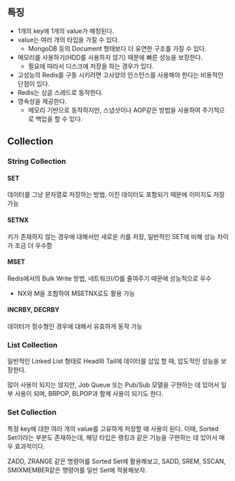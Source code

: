 ## 특징

- 1개의 key에 1개의 value가 매칭된다.
- value는 여러 개의 타입을 가질 수 있다.
	- MongoDB 등의 Document 형태보다 더 유연한 구조를 가질 수 있다.
- 메모리를 사용하기(HDD를 사용하지 않기) 때문에 빠른 성능을 보장한다.
	- 필요에 따라서 디스크에 저장을 하는 경우가 있다.
- 고성능의 Redis를 구동 시키려면 고사양의 인스턴스를 사용해야 한다는 비용적인 단점이 있다.
- Redis는 싱글 스레드로 동작한다.
- 영속성을 제공한다.
	- 메모리 기반으로 동작하지만, 스냅샷이나 AOP같은 방법을 사용하여 주기적으로 백업을 할 수 있다.

## Collection

### String Collection

#### SET
데이터를 그냥 문자열로 저장하는 방법, 이진 데이터도 포함되기 때문에 이미지도 저장 가능
#### SETNX
키가 존재하지 않는 경우에 대해서만 새로운 키를 저장, 일반적인 SET에 비해 성능 차이가 조금 더 우수함
#### MSET
Redis에서의 Bulk Write 방법, 네트워크I/O를 줄여주기 때문에 성능적으로 우수
- NX와 M을 조합하여 MSETNX로도 활용 가능
#### INCRBY, DECRBY
데이터가 정수형인 경우에 대해서 유효하게 동작 가능

### List Collection
일반적인 Linked List 형태로 Head와 Tail에 데이터를 삽입 할 때, 압도적인 성능을 보장한다.

많이 사용이 되지는 않지만, Job Queue 또는 Pub/Sub 모델을 구현하는 데 있어서 일부 사용이 되며, BRPOP, BLPOP과 함께 사용이 되기도 한다.

### Set Collection
특정 key에 대한 여러 개의 value를 고유하게 저장할 때 사용이 된다. 이때, Sorted Set이라는 부분도 존재하는데, 해당 타입은 랭킹과 같은 기능을 구현하는 데 있어서 매우 효과적이다.

ZADD, ZRANGE 같은 명령어를 Sorted Set에 활용해보고, SADD, SREM, SSCAN, SMIXMEMBER같은 명령어를 일반 Set에 적용해보자.